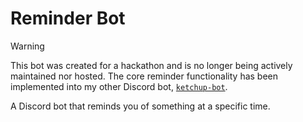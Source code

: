 # Reminder Bot

> [!WARNING]  
> This bot was created for a hackathon and is no longer being actively maintained nor hosted.
> The core reminder functionality has been implemented into my other Discord bot, [`ketchup-bot`](https://github.com/rustykitty/ketchup-bot).

A Discord bot that reminds you of something at a specific time.
